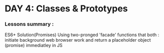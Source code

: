 
# DAY 4: Classes & Prototypes 
### Lessons summary :
ES6+ Solution(Promises)
Using two-pronged 'facade' functions that both :
initiate background web browser work and 
return a placeholder object (promise) immediatley in JS

